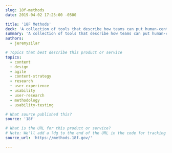 ```yaml
---
slug: 18f-methods
date: 2019-04-02 17:25:00 -0500

title: '18F Methods'
deck: 'A collection of tools that describe how teams can put human-centered design into practice.'
summary: 'A collection of tools that describe how teams can put human-centered design into practice.'
authors:
  - jeremyzilar

# Topics that best describe this product or service
topics:
  - content
  - design
  - agile
  - content-strategy
  - research
  - user-experience
  - usability
  - user-research
  - methodology
  - usability-testing

# What source published this?
source: '18f'

# What is the URL for this product or service?
# Note: We'll add a ?dg to the end of the URL in the code for tracking purposes
source_url: 'https://methods.18f.gov/'

---
```

